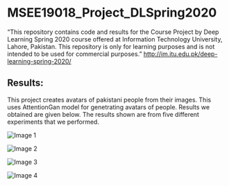 # MSEE19018_Project_DLSpring2020
“This repository contains code and results for the Course Project by Deep Learning Spring 2020 course offered at Information Technology University, Lahore, Pakistan. This repository is only for learning purposes and is not intended to be used for commercial purposes.”
http://im.itu.edu.pk/deep-learning-spring-2020/
## Results:
This project creates avatars of pakistani people from their images. This uses AttentionGan model for genetrating avatars of people. Results we obtained are given below. The results shown are from five different experiments that we performed. 

![Image 1](https://github.com/makramhamad/MSEE19018_Project_DLSpring2020/blob/fab9221d27a646178ec1308b95986f1aa1e8df13/R1.png)

![Image 2](https://github.com/makramhamad/MSEE19018_Project_DLSpring2020/blob/fab9221d27a646178ec1308b95986f1aa1e8df13/R2.png)

![Image 3](https://github.com/makramhamad/MSEE19018_Project_DLSpring2020/blob/fab9221d27a646178ec1308b95986f1aa1e8df13/R3.png)

![Image 4](https://github.com/makramhamad/MSEE19018_Project_DLSpring2020/blob/fab9221d27a646178ec1308b95986f1aa1e8df13/R4.png)
